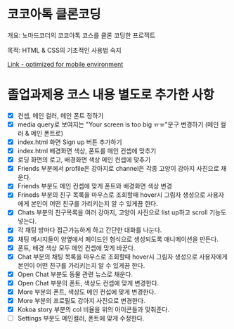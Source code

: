 # 코코아톡 클론코딩

개요: 노마드코더의 코코아톡 코스를 클론 코딩한 프로젝트

목적: HTML & CSS의 기초적인 사용법 숙지

[Link - optimized for mobile environment](https://westone034626.github.io/kokoa-clone-2020/)

# 졸업과제용 코스 내용 별도로 추가한 사항

- [x] 컨셉, 메인 컬러, 메인 폰트 정하기
- [x] media query로 보여지는 "Your screen is too big ㅠㅠ"문구 변경하기 (메인 컬러 & 메인 폰트로)
- [x] index.html 화면 Sign up 버튼 추가하기
- [x] index.html 배경화면 색상, 폰트를 메인 컨셉에 맞추기
- [x] 로딩 화면의 로고, 배경화면 색상 메인 컨셉에 맞추기
- [x] Friends 부분에서 profile은 강아지로 channel은 각종 고양이 강아지 사진으로 채운다.
- [x] Friends 부분도 메인 컨셉에 맞게 폰트와 배경화면 색상 변경
- [x] Frineds 부분의 친구 목록을 마우스로 조회할때 hover시 그림자 생성으로 사용자에게 본인이 어떤 친구를 가리키는지 알 수 있게끔 한다.
- [x] Chats 부분의 친구목록을 여러 강아지, 고양이 사진으로 list up하고 scroll 기능도 넣는다.
- [x] 각 채팅 방마다 접근가능하게 하고 간단한 대화를 나눈다.
- [x] 채팅 메시지들이 양옆에서 페이드인 형식으로 생성되도록 애니메이션을 만든다.
- [x] 폰트, 배경 색상 모두 메인 컨셉에 맞게 바꾼다.
- [x] Chat 부분의 채팅 목록을 마우스로 조회할때 hover시 그림자 생성으로 사용자에게 본인이 어떤 친구를 가리키는지 알 수 있게끔 한다.
- [x] Open Chat 부분도 동물 관련 뉴스로 채운다.
- [x] Open Chat 부분의 폰트, 색상도 컨셉에 맞게 변경한다.
- [x] More 부분의 폰트, 색상도 메인 컨섭에 맞게 변경한다.
- [x] More 부분의 프로필도 강아지 사진으로 변경한다.
- [x] Kokoa story 부분의 col 비율을 위의 아이콘들과 맞춰준다.
- [ ] Settings 부분도 메인컬러, 폰트에 맞게 수정한다.
